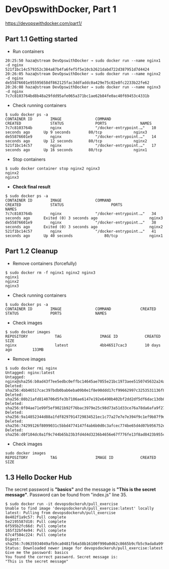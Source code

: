 # DevOpswithDocker, Part 1
https://devopswithdocker.com/part1/

## Part 1.1 Getting started

- Run containers
```shell session
20:25:50 haza@stream DevOpswithDocker → sudo docker run --name nginx1 -d nginx
521f1bc14c579352c384a87b4fa6fef5f5e10cb2621dabd722d387951d7d4424
20:26:05 haza@stream DevOpswithDocker → sudo docker run --name nginx2 -d nginx
de55876601e95595658df862125fac3ddfaddc0a429e75c02e8fc2233b22fe62
20:26:08 haza@stream DevOpswithDocker → sudo docker run --name nginx3 -d nginx
7c7c8103764bd8b48a29fdd95afe065a371bc1ae62b84fe0ac40f69453c4331b
```

- Check running containers
```shell session
$ sudo docker ps -a
CONTAINER ID        IMAGE               COMMAND                  CREATED             STATUS              PORTS               NAMES
7c7c8103764b        nginx               "/docker-entrypoint.…"   10 seconds ago      Up 9 seconds        80/tcp              nginx3
de55876601e9        nginx               "/docker-entrypoint.…"   14 seconds ago      Up 12 seconds       80/tcp              nginx2
521f1bc14c57        nginx               "/docker-entrypoint.…"   17 seconds ago      Up 16 seconds       80/tcp              nginx1
```

- Stop containers
```shell session
$ sudo docker container stop nginx2 nginx3
nginx2
nginx3
```

- **Check final result**
```shell session
$ sudo docker ps -a
CONTAINER ID        IMAGE               COMMAND                  CREATED             STATUS                     PORTS               NAMES
7c7c8103764b        nginx               "/docker-entrypoint.…"   34 seconds ago      Exited (0) 3 seconds ago                       nginx3
de55876601e9        nginx               "/docker-entrypoint.…"   38 seconds ago      Exited (0) 3 seconds ago                       nginx2
521f1bc14c57        nginx               "/docker-entrypoint.…"   41 seconds ago      Up 40 seconds              80/tcp              nginx1
```

## Part 1.2 Cleanup

- Remove containers (forcefully)
```shell session
$ sudo docker rm -f nginx1 nginx2 nginx3
nginx1
nginx2
nginx3
```

- Check running containers
```
$ sudo docker ps -a
CONTAINER ID        IMAGE               COMMAND             CREATED             STATUS              PORTS               NAMES
```

- Check images
```shell session
$ sudo docker images
REPOSITORY            TAG                 IMAGE ID            CREATED             SIZE
nginx                 latest              4bb46517cac3        10 days ago         133MB
```

- Remove images
```shell session
$ sudo docker rmi nginx
Untagged: nginx:latest
Untagged: nginx@sha256:b0ad43f7ee5edbc0effbc14645ae7055e21bc1973aee5150745632a24a752661
Deleted: sha256:4bb46517cac397bdb0bab6eba09b0e1f8e90ddd17cf99662997c3253531136f8
Deleted: sha256:80b21afd8140706d5fe3b7106ae6147e192e6490b402bf2dd2df5df6dac13db8
Deleted: sha256:0f04ae71e99f5ef9021b92f76bac3979e25c98d73a51d33ce76a78da6afa9f27
Deleted: sha256:9a14852344d88a1fdf8297914729834521ec1c77a27e7e7e394f9c1ef9b87f9d
Deleted: sha256:74299126f8099031c5bbd4774147f4ab6b0d0c3afcec774be65d4d07b956752e
Deleted: sha256:d0f104dc0a1f9c744b65b23b3fd4d4d3236b4656e67f776fe13f8ad8423b955c
```

- Check images
```
sudo docker images
REPOSITORY          TAG                 IMAGE ID            CREATED             SIZE
```

## 1.3 Hello Docker Hub

The secret password is **"basics"** and the message is **"This is the secret message"**. Password can be found from "index.js" line 35.

```shell session
$ sudo docker run -it devopsdockeruh/pull_exercise
Unable to find image 'devopsdockeruh/pull_exercise:latest' locally
latest: Pulling from devopsdockeruh/pull_exercise
8e402f1a9c57: Pull complete
5e2195587d10: Pull complete
6f595b2fc66d: Pull complete
165f32bf4e94: Pull complete
67c4f504c224: Pull complete
Digest: sha256:7c0635934049afb9ca0481fb6a58b16100f990a0d62c8665b9cfb5c9ada8a99f
Status: Downloaded newer image for devopsdockeruh/pull_exercise:latest
Give me the password: basics
You found the correct password. Secret message is:
"This is the secret message"
```